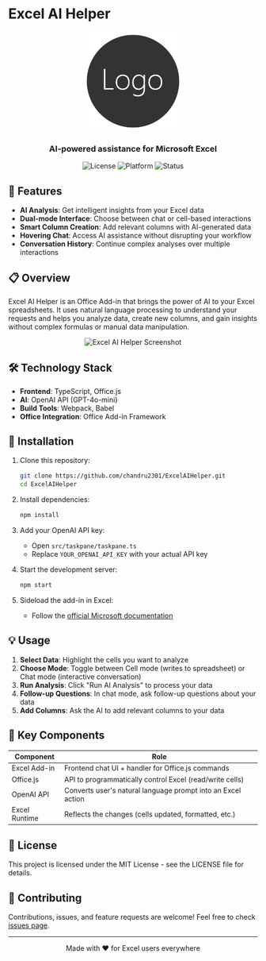 # Excel AI Helper

<div align="center">
  <img src="assets/logo-filled.png" alt="Excel AI Helper Logo" width="200">
  <br>
  <h3>AI-powered assistance for Microsoft Excel</h3>
  
  ![License](https://img.shields.io/badge/license-MIT-blue)
  ![Platform](https://img.shields.io/badge/platform-Office%20Add--in-green)
  ![Status](https://img.shields.io/badge/status-active-brightgreen)
</div>

## 🚀 Features

- **AI Analysis**: Get intelligent insights from your Excel data
- **Dual-mode Interface**: Choose between chat or cell-based interactions
- **Smart Column Creation**: Add relevant columns with AI-generated data
- **Hovering Chat**: Access AI assistance without disrupting your workflow
- **Conversation History**: Continue complex analyses over multiple interactions

## 📋 Overview

Excel AI Helper is an Office Add-in that brings the power of AI to your Excel spreadsheets. It uses natural language processing to understand your requests and helps you analyze data, create new columns, and gain insights without complex formulas or manual data manipulation.

<div align="center">
  <img src="assets/screenshot.png" alt="Excel AI Helper Screenshot" width="600">
</div>

## 🛠️ Technology Stack

- **Frontend**: TypeScript, Office.js
- **AI**: OpenAI API (GPT-4o-mini)
- **Build Tools**: Webpack, Babel
- **Office Integration**: Office Add-in Framework

## 🔧 Installation

1. Clone this repository:
   ```bash
   git clone https://github.com/chandru2301/ExcelAIHelper.git
   cd ExcelAIHelper
   ```

2. Install dependencies:
   ```bash
   npm install
   ```

3. Add your OpenAI API key:
   - Open `src/taskpane/taskpane.ts`
   - Replace `YOUR_OPENAI_API_KEY` with your actual API key

4. Start the development server:
   ```bash
   npm start
   ```

5. Sideload the add-in in Excel:
   - Follow the [official Microsoft documentation](https://learn.microsoft.com/office/dev/add-ins/testing/test-debug-office-add-ins#sideload-an-office-add-in-for-testing)

## 💡 Usage

1. **Select Data**: Highlight the cells you want to analyze
2. **Choose Mode**: Toggle between Cell mode (writes to spreadsheet) or Chat mode (interactive conversation)
3. **Run Analysis**: Click "Run AI Analysis" to process your data
4. **Follow-up Questions**: In chat mode, ask follow-up questions about your data
5. **Add Columns**: Ask the AI to add relevant columns to your data

## 🌟 Key Components

| Component | Role |
|-----------|------|
| Excel Add-in | Frontend chat UI + handler for Office.js commands |
| Office.js | API to programmatically control Excel (read/write cells) |
| OpenAI API | Converts user's natural language prompt into an Excel action |
| Excel Runtime | Reflects the changes (cells updated, formatted, etc.) |

## 📝 License

This project is licensed under the MIT License - see the LICENSE file for details.

## 🤝 Contributing

Contributions, issues, and feature requests are welcome! Feel free to check [issues page](https://github.com/chandru2301/ExcelAIHelper/issues).

---

<div align="center">
  Made with ❤️ for Excel users everywhere
</div> 